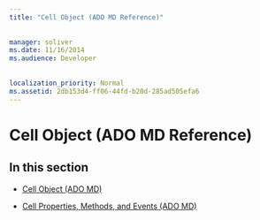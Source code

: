 ```yaml
---
title: "Cell Object (ADO MD Reference)"
  
  
manager: soliver
ms.date: 11/16/2014
ms.audience: Developer
 
  
localization_priority: Normal
ms.assetid: 2db153d4-ff06-44fd-b20d-285ad505efa6
---
```


# Cell Object (ADO MD Reference)

## In this section

- [Cell Object (ADO MD)](cell-object-ado-md.md)
    
- [Cell Properties, Methods, and Events (ADO MD)](cell-properties-methods-and-events-ado-md.md)
    

